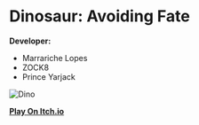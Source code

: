 # Dinosaur: Avoiding Fate

**Developer:**  
- Marrariche Lopes  
- ZOCK8  
- Prince Yarjack  

![Dino](https://img.itch.zone/aW1nLzIyODgxNDI1LmdpZg==/original/qvIiB1.gif)

[**Play On Itch.io**](https://zock8.itch.io/dinosaur-avoiding-fate)
